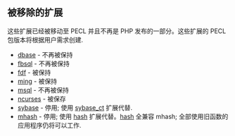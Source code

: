 被移除的扩展
------------

这些扩展已经被移动至 PECL 并且不再是 PHP 发布的一部分。这些扩展的 PECL
包版本将根据用户需求创建.

-   <span class="simpara">
    <a href="/book/dbase.html" class="link">dbase</a> - 不再被保持
    </span>
-   <span class="simpara">
    <a href="/book/fbsql.html" class="link">fbsql</a> - 不再被保持
    </span>
-   <span class="simpara">
    <a href="/book/fdf.html" class="link">fdf</a> - 被保持 </span>
-   <span class="simpara">
    <a href="/book/ming.html" class="link">ming</a> - 被保持 </span>
-   <span class="simpara">
    <a href="/book/msql.html" class="link">msql</a> - 不再被保持 </span>
-   <span class="simpara">
    <a href="/book/ncurses.html" class="link">ncurses</a> - 被保存
    </span>
-   <span class="simpara">
    <a href="/book/sybase.html" class="link">sybase</a> - 停用; 使用
    <a href="/book/sybase.html" class="link">sybase_ct</a> 扩展代替.
    </span>
-   <span class="simpara">
    <a href="/book/mhash.html" class="link">mhash</a> - 停用; 使用
    <a href="/book/hash.html" class="link">hash</a>
    扩展代替。<a href="/book/hash.html" class="link">hash</a> 全兼容
    mhash; 全部使用旧函数的应用程序仍将可以工作. </span>
